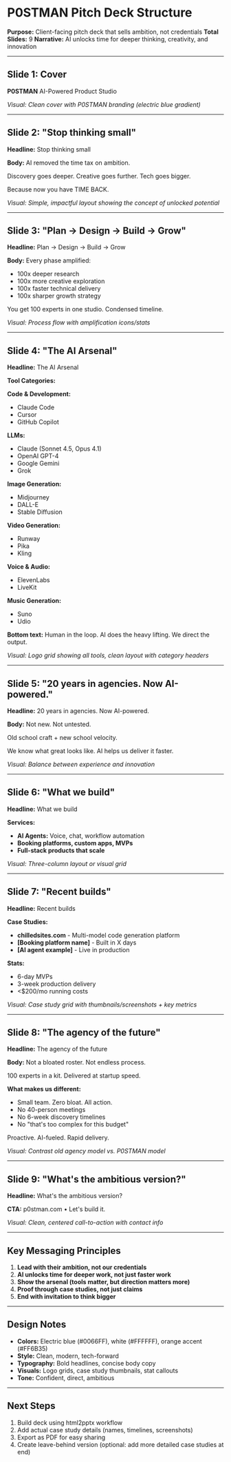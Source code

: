 # P0STMAN Pitch Deck Structure

**Purpose:** Client-facing pitch deck that sells ambition, not credentials
**Total Slides:** 9
**Narrative:** AI unlocks time for deeper thinking, creativity, and innovation

---

## Slide 1: Cover

**P0STMAN**
AI-Powered Product Studio

*Visual: Clean cover with P0STMAN branding (electric blue gradient)*

---

## Slide 2: "Stop thinking small"

**Headline:** Stop thinking small

**Body:**
AI removed the time tax on ambition.

Discovery goes deeper. Creative goes further. Tech goes bigger.

Because now you have TIME BACK.

*Visual: Simple, impactful layout showing the concept of unlocked potential*

---

## Slide 3: "Plan → Design → Build → Grow"

**Headline:** Plan → Design → Build → Grow

**Body:**
Every phase amplified:
- 100x deeper research
- 100x more creative exploration  
- 100x faster technical delivery
- 100x sharper growth strategy

You get 100 experts in one studio. Condensed timeline.

*Visual: Process flow with amplification icons/stats*

---

## Slide 4: "The AI Arsenal"

**Headline:** The AI Arsenal

**Tool Categories:**

**Code & Development:**
- Claude Code
- Cursor
- GitHub Copilot

**LLMs:**
- Claude (Sonnet 4.5, Opus 4.1)
- OpenAI GPT-4
- Google Gemini
- Grok

**Image Generation:**
- Midjourney
- DALL-E
- Stable Diffusion

**Video Generation:**
- Runway
- Pika
- Kling

**Voice & Audio:**
- ElevenLabs
- LiveKit

**Music Generation:**
- Suno
- Udio

**Bottom text:** Human in the loop. AI does the heavy lifting. We direct the output.

*Visual: Logo grid showing all tools, clean layout with category headers*

---

## Slide 5: "20 years in agencies. Now AI-powered."

**Headline:** 20 years in agencies. Now AI-powered.

**Body:**
Not new. Not untested. 

Old school craft + new school velocity.

We know what great looks like. AI helps us deliver it faster.

*Visual: Balance between experience and innovation*

---

## Slide 6: "What we build"

**Headline:** What we build

**Services:**
- **AI Agents:** Voice, chat, workflow automation
- **Booking platforms, custom apps, MVPs**
- **Full-stack products that scale**

*Visual: Three-column layout or visual grid*

---

## Slide 7: "Recent builds"

**Headline:** Recent builds

**Case Studies:**
- **chilledsites.com** - Multi-model code generation platform
- **[Booking platform name]** - Built in X days
- **[AI agent example]** - Live in production

**Stats:**
- 6-day MVPs
- 3-week production delivery
- <$200/mo running costs

*Visual: Case study grid with thumbnails/screenshots + key metrics*

---

## Slide 8: "The agency of the future"

**Headline:** The agency of the future

**Body:**
Not a bloated roster. Not endless process.

100 experts in a kit. Delivered at startup speed.

**What makes us different:**
- Small team. Zero bloat. All action.
- No 40-person meetings
- No 6-week discovery timelines
- No "that's too complex for this budget"

Proactive. AI-fueled. Rapid delivery.

*Visual: Contrast old agency model vs. P0STMAN model*

---

## Slide 9: "What's the ambitious version?"

**Headline:** What's the ambitious version?

**CTA:**
p0stman.com • Let's build it.

*Visual: Clean, centered call-to-action with contact info*

---

## Key Messaging Principles

1. **Lead with their ambition, not our credentials**
2. **AI unlocks time for deeper work, not just faster work**
3. **Show the arsenal (tools matter, but direction matters more)**
4. **Proof through case studies, not just claims**
5. **End with invitation to think bigger**

---

## Design Notes

- **Colors:** Electric blue (#0066FF), white (#FFFFFF), orange accent (#FF6B35)
- **Style:** Clean, modern, tech-forward
- **Typography:** Bold headlines, concise body copy
- **Visuals:** Logo grids, case study thumbnails, stat callouts
- **Tone:** Confident, direct, ambitious

---

## Next Steps

1. Build deck using html2pptx workflow
2. Add actual case study details (names, timelines, screenshots)
3. Export as PDF for easy sharing
4. Create leave-behind version (optional: add more detailed case studies at end)
